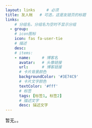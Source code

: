```yaml
---
layout: links     # 必须
title: 友人帐   # 可选，这是友链页的标题
links:
	# 分组名，分组名为空时不显示分组
  - group: 
	# icon图标
    icon: fas fa-user-tie
	# 描述
    desc: 
    # items:
    - name:     # 博客名
      avatar:   # 头像链接
      url:      # 博客链接
	  # 卡片背景颜色
      backgroundColor: '#3E74C9'
      # 卡片文字颜色
      textColor: '#fff'  
	  # 标签
      tags: [标签1, 标签2]    
	  # 描述文字
      desc: 描述文字
---
```


暂无。。

<!--more-->